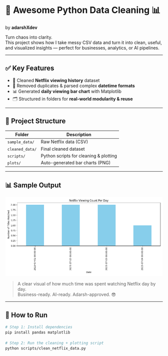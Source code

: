 # 🧹 Awesome Python Data Cleaning 📊  
by **adarshXdev**

Turn chaos into clarity.  
This project shows how I take messy CSV data and turn it into clean, useful, and visualized insights — perfect for businesses, analytics, or AI pipelines.

---

## ✅ Key Features

- 🧼 Cleaned **Netflix viewing history** dataset  
- 🔁 Removed duplicates & parsed complex **datetime formats**  
- 📊 Generated **daily viewing bar chart** with Matplotlib  
- 🗂️ Structured in folders for **real-world modularity & reuse**

---

## 📁 Project Structure

| Folder | Description |
|--------|-------------|
| `sample_data/` | Raw Netflix data (CSV) |
| `cleaned_data/` | Final cleaned dataset |
| `scripts/` | Python scripts for cleaning & plotting |
| `plots/` | Auto-generated bar charts (PNG) |

---

## 📊 Sample Output

![Watch Time Trend](plots/watch_time_trend.png)

> A clear visual of how much time was spent watching Netflix day by day.  
> Business-ready. AI-ready. Adarsh-approved. 😎

---

## 🚀 How to Run

```bash
# Step 1: Install dependencies
pip install pandas matplotlib

# Step 2: Run the cleaning + plotting script
python scripts/clean_netflix_data.py
